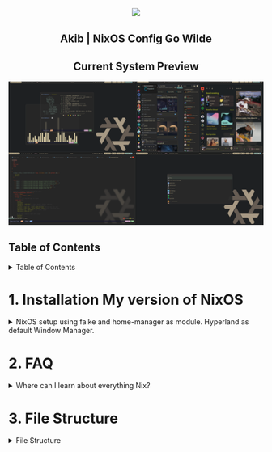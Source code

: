 <p align="center"><img src="https://i.imgur.com/NbxQ8MY.png" width=600px></p>

<h2 align="center">Akib | NixOS Config Go Wilde</h2>

<h2 align="center"> Current System Preview </h2>

![my current setup](./public/preview/hyprland.png)

## Table of Contents

<details>
  <summary>Table of Contents</summary>

- [NixOS Btrfs Installation Guide](#1-btrfs-installation-my-version-of-nixos)
  - [Prerequisites](#installation-prerequisites)
  - [Installation Steps](#installation-steps)
- [FAQ](#2-faq)
- [File Structure](#3-file-structure)
</details>

# 1. Installation My version of NixOS

<details>

<summary>NixOS setup using falke and home-manager as module. Hyperland as default Window Manager.</summary>

## Installation Prerequisites

Before you begin, ensure you have the following:

- A Linux system with an EFI-enabled BIOS (for BIOS installations, adjust the commands accordingly).
- The disk identifier (`/dev/sdX`) for the target installation disk. Replace `sdX` with the appropriate disk identifier for your system.

## Installation Steps

1. **Install NixOS**

```bash
sudo su
nix-shell -p git --command 'nix run github:akibahmed229/nixos#akibOS --experimental-features "nix-command flakes"'
```

Note: During the installation process, [akibOS](./pkgs/shellscript/akibOS.nix) will prompt for the disk identifier (`/dev/sdX`) , hostname and the username. Replace `sdX` with the appropriate disk identifier for your system.
also replace `hostname` with your desired hostname and `username` with your desired username.
the default password for the user is `123456` you can change it later.

Congratulations! You have successfully installed NixOS with a Btrfs filesystem. Enjoy your fault-tolerant, advanced feature-rich, and easy-to-administer system!

For more information about NixOS and its configuration options, refer to the official [NixOS documentation](https://nixos.org/).

</details>

# 2. FAQ

<details>
  <summary>Where can I learn about everything Nix?</summary>

- Nix and NixOS
  - [Website](https://nixos.org/)
  - [Manuals](https://nixos.org/learn.html)
  - [Manual](https://nixos.org/manual/nix/stable/introduction.html)
  - [Packages](https://search.nixos.org/packages) and [Options](https://search.nixos.org/options?)
  - [Unofficial Wiki](https://nixos.wiki/)
  - [Wiki Resources](https://nixos.wiki/wiki/Resources)
  - [Nix Pills](https://nixos.org/guides/nix-pills/)
  - [Some Blogs](https://www.ianthehenry.com/posts/how-to-learn-nix/), [More Blogs](https://christine.website/blog)
  - [Config Collection](https://nixos.wiki/wiki/Configuration_Collection)
- Home-manager
  - [Official Repo](https://github.com/nix-community/home-manager)
  - [Manual](https://nix-community.github.io/home-manager/)
  - [Appendix A](https://nix-community.github.io/home-manager/options.html)
  - [Appendix B](https://nix-community.github.io/home-manager/nixos-options.html)
  - [Appendix D](https://nix-community.github.io/home-manager/tools.html)
  - [NixOS wiki](https://nixos.wiki/wiki/Home_Manager)
- Flakes
  - [NixOS wiki](https://nixos.wiki/wiki/Flakes)
  - [Manual](https://nixos.org/manual/nix/stable/command-ref/new-cli/nix3-flake.html)
  - [Some Blogs](https://www.tweag.io/blog/2020-05-25-flakes/), [More Blogs](https://christine.website/blog/nix-flakes-3-2022-04-07)
- Nix-Darwin
  - [Official Repo](https://github.com/LnL7/nix-darwin/)
  - [Manual](https://daiderd.com/nix-darwin/manual/index.html)
  - [Mini-Wiki](https://github.com/LnL7/nix-darwin/wiki)

</details>

# 3. File Structure

<details>
  <summary>File Structure</summary>

- Flake.nix : Main flake file for defining the system configuration
    <details>
      <summary>Flake Inputs</summary>

      - home-manager : Configuration files for Home Manager and desktop environment
      - hosts : Host-specific configuration files
      - modules : Program-specific configuration files (includes custom and predefined modules for NixOS and Home Manager)
      - public : Wallpaper folder, GTK, and QT themes

    </details>

- flake.lock : Lock file for the flake inputs

- devShell/flake.nix : Flake file defining the development shell

- pkgs : Flake file defining Nix derivations, custom packages, and shell scripts
</details>
